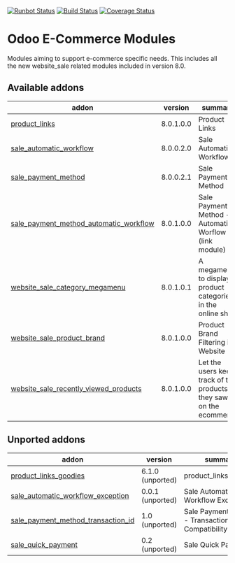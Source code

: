 [![Runbot Status](https://runbot.odoo-community.org/runbot/badge/flat/113/8.0.svg)](https://runbot.odoo-community.org/runbot/repo/github-com-oca-e-commerce-113)
[![Build Status](https://travis-ci.org/OCA/e-commerce.svg?branch=8.0)](https://travis-ci.org/OCA/e-commerce)
[![Coverage Status](https://coveralls.io/repos/OCA/e-commerce/badge.png?branch=8.0)](https://coveralls.io/r/OCA/e-commerce?branch=8.0)

Odoo E-Commerce Modules
=======================

Modules aiming to support e-commerce specific needs. This includes all the new website_sale related modules included in version 8.0.

[//]: # (addons)
Available addons
----------------
addon | version | summary
--- | --- | ---
[product_links](product_links/) | 8.0.1.0.0 | Product Links
[sale_automatic_workflow](sale_automatic_workflow/) | 8.0.0.2.0 | Sale Automatic Workflow
[sale_payment_method](sale_payment_method/) | 8.0.0.2.1 | Sale Payment Method
[sale_payment_method_automatic_workflow](sale_payment_method_automatic_workflow/) | 8.0.1.0.0 | Sale Payment Method - Automatic Worflow (link module)
[website_sale_category_megamenu](website_sale_category_megamenu/) | 8.0.1.0.1 | A megamenu to display product categories in the online shop
[website_sale_product_brand](website_sale_product_brand/) | 8.0.1.0.0 | Product Brand Filtering in Website
[website_sale_recently_viewed_products](website_sale_recently_viewed_products/) | 8.0.1.0.0 | Let the users keep track of the products they saw on the ecommerce

Unported addons
---------------
addon | version | summary
--- | --- | ---
[product_links_goodies](__unported__/product_links_goodies/) | 6.1.0 (unported) | product_links_goodies
[sale_automatic_workflow_exception](__unported__/sale_automatic_workflow_exception/) | 0.0.1 (unported) | Sale Automatic Workflow Exception
[sale_payment_method_transaction_id](__unported__/sale_payment_method_transaction_id/) | 1.0 (unported) | Sale Payment Method - Transaction ID Compatibility
[sale_quick_payment](__unported__/sale_quick_payment/) | 0.2 (unported) | Sale Quick Payment

[//]: # (end addons)
